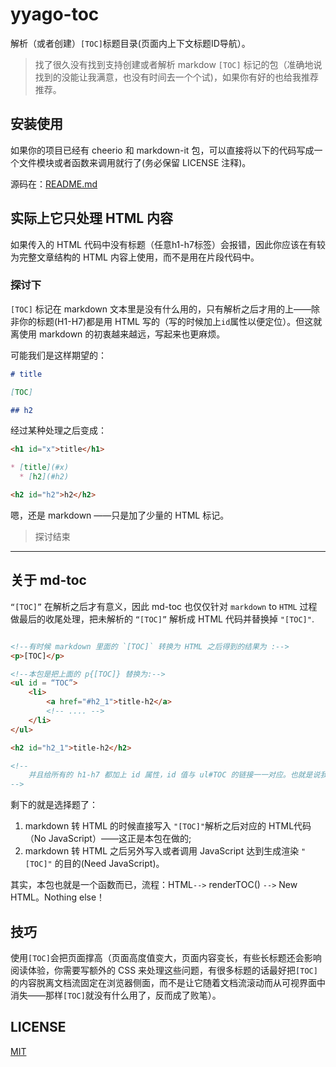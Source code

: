 # yyago-toc

解析（或者创建）`[TOC]`标题目录(页面内上下文标题ID导航）。
>找了很久没有找到支持创建或者解析 markdow `[TOC]` 标记的包（准确地说找到的没能让我满意，也没有时间去一个个试)，如果你有好的也给我推荐推荐。

## 安装使用

如果你的项目已经有 cheerio 和 markdown-it 包，可以直接将以下的代码写成一个文件模块或者函数来调用就行了(务必保留 LICENSE 注释)。

源码在：[README.md](README.md)

## 实际上它只处理 HTML 内容

如果传入的 HTML 代码中没有标题（任意h1-h7标签）会报错，因此你应该在有较为完整文章结构的 HTML 内容上使用，而不是用在片段代码中。

### 探讨下

`[TOC]` 标记在 markdown 文本里是没有什么用的，只有解析之后才用的上——除非你的标题(H1-H7)都是用 HTML 写的（写的时候加上`id`属性以便定位）。但这就离使用 markdown 的初衷越来越远，写起来也更麻烦。

可能我们是这样期望的：

```md
# title

[TOC]

## h2
```

经过某种处理之后变成：

```md
<h1 id="x">title</h1>

* [title](#x)
  * [h2](#h2)

<h2 id="h2">h2</h2>

```

嗯，还是 markdown ——只是加了少量的 HTML 标记。
>探讨结束
-----

## 关于 md-toc

`“[TOC]”` 在解析之后才有意义，因此 md-toc 也仅仅针对 `markdown` to `HTML` 过程做最后的收尾处理，把未解析的 `“[TOC]”` 解析成 HTML 代码并替换掉 `"[TOC]"`.

```html

<!--有时候 markdown 里面的 `[TOC]` 转换为 HTML 之后得到的结果为 :-->
<p>[TOC]</p>

<!--本包是把上面的 p{[TOC]} 替换为:-->
<ul id = “TOC”>
    <li>
        <a href="#h2_1">title-h2</a>
        <!-- .... -->
    </li>
</ul>

<h2 id="h2_1">title-h2</h2>

<!--
    并且给所有的 h1-h7 都加上 id 属性，id 值与 ul#TOC 的链接一一对应。也就是说我们可以不用在 HTML 里加 JavaScript 来重写上下文以实现页内上下文导航的目的。
-->
```

剩下的就是选择题了：
1. markdown 转 HTML 的时候直接写入 `"[TOC]"`解析之后对应的 HTML代码（No JavaScript）——这正是本包在做的;
2. markdown 转 HTML 之后另外写入或者调用 JavaScript 达到生成渲染 `"[TOC]"` 的目的(Need JavaScript)。

其实，本包也就是一个函数而已，流程：HTML`-->` renderTOC() `-->` New HTML。Nothing else！

## 技巧

使用`[TOC]`会把页面撑高（页面高度值变大，页面内容变长，有些长标题还会影响阅读体验，你需要写额外的 CSS 来处理这些问题，有很多标题的话最好把`[TOC]`的内容脱离文档流固定在浏览器侧面，而不是让它随着文档流滚动而从可视界面中消失——那样`[TOC]`就没有什么用了，反而成了败笔）。

## LICENSE

[MIT](LICENSE)